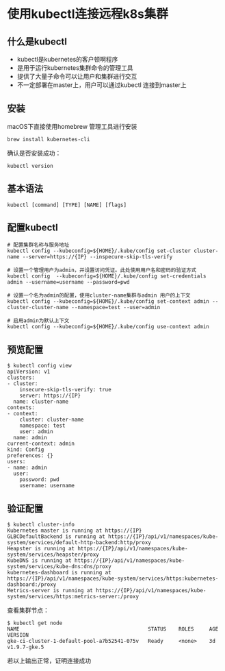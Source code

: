 # 使用kubectl连接远程k8s集群

## 什么是kubectl

- kubectl是kubernetes的客户顿啊程序
- 是用于运行kubernetes集群命令的管理工具
- 提供了大量子命令可以让用户和集群进行交互
- 不一定部署在master上，用户可以通过kubectl 连接到master上

## 安装

macOS下直接使用homebrew 管理工具进行安装

```
brew install kubernetes-cli
```

确认是否安装成功：

```
kubectl version
```

## 基本语法

```
kubectl [command] [TYPE] [NAME] [flags]
```

## 配置kubectl
```
# 配置集群名称与服务地址
kubectl config --kubeconfig=${HOME}/.kube/config set-cluster cluster-name --server=https://{IP} --inspecure-skip-tls-verify

# 设置一个管理用户为admin，并设置访问凭证。此处使用用户名和密码的验证方式
kubectl config  --kubeconfig=${HOME}/.kube/config set-credentials admin --username=username --password=pwd

# 设置一个名为admin的配置，使用cluster-name集群与admin 用户的上下文
kubectl config --kubeconfig=${HOME}/.kube/config set-context admin --cluster-cluster-name --namespace=test --user=admin

# 启用admin为默认上下文
kubectl config --kubeconfig=${HOME}/.kube/config use-context admin
```

## 预览配置
```
$ kubectl config view
apiVersion: v1
clusters:
- cluster:
    insecure-skip-tls-verify: true
    server: https://{IP}
  name: cluster-name
contexts:
- context:
    cluster: cluster-name
    namespace: test
    user: admin
  name: admin
current-context: admin
kind: Config
preferences: {}
users:
- name: admin
  user:
    password: pwd
    username: username
```

## 验证配置
```
$ kubectl cluster-info
Kubernetes master is running at https://{IP}
GLBCDefaultBackend is running at https://{IP}/api/v1/namespaces/kube-system/services/default-http-backend:http/proxy
Heapster is running at https://{IP}/api/v1/namespaces/kube-system/services/heapster/proxy
KubeDNS is running at https://{IP}/api/v1/namespaces/kube-system/services/kube-dns:dns/proxy
kubernetes-dashboard is running at https://{IP}/api/v1/namespaces/kube-system/services/https:kubernetes-dashboard:/proxy
Metrics-server is running at https://{IP}/api/v1/namespaces/kube-system/services/https:metrics-server:/proxy
```

查看集群节点：
```
$ kubectl get node
NAME                                          STATUS    ROLES     AGE       VERSION
gke-ci-cluster-1-default-pool-a7b52541-075v   Ready     <none>    3d        v1.9.7-gke.5
```

若以上输出正常，证明连接成功

